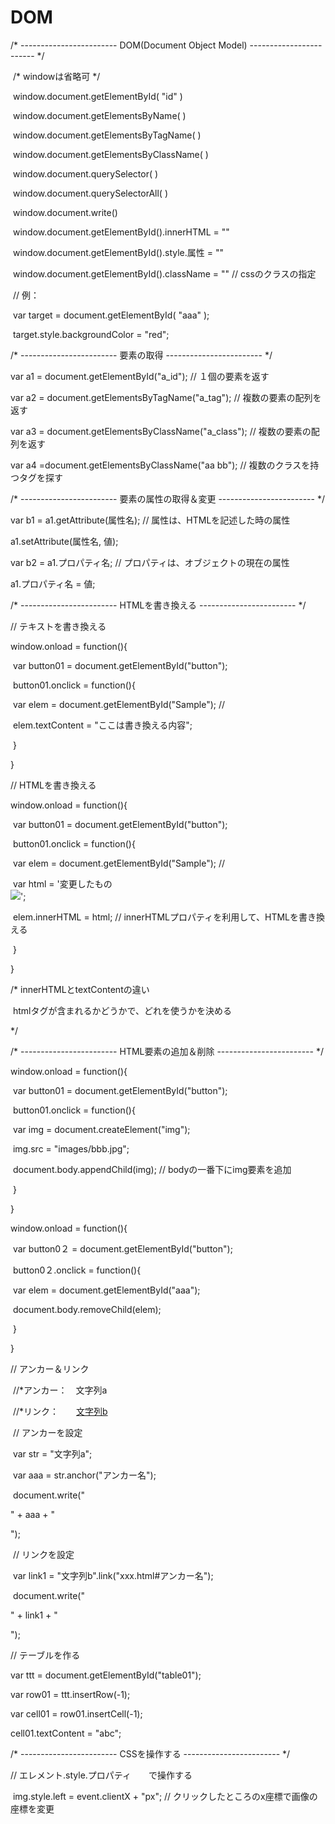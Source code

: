 # DOM



/* ------------------------ DOM(Document Object Model) ------------------------ */

​    /* windowは省略可 */

​    window.document.getElementById( "id" )

​    window.document.getElementsByName( )

​    window.document.getElementsByTagName( )

​    window.document.getElementsByClassName( )

​    window.document.querySelector( )

​    window.document.querySelectorAll( )



​    window.document.write()

​    window.document.getElementById().innerHTML = ""

​    window.document.getElementById().style.属性 = ""

​    window.document.getElementById().className = ""     // cssのクラスの指定

​    // 例：

​        var target = document.getElementById( "aaa" );

​        target.style.backgroundColor = "red";



/* ------------------------ 要素の取得 ------------------------ */

var a1 = document.getElementById("a_id");               // １個の要素を返す

var a2 = document.getElementsByTagName("a_tag");        // 複数の要素の配列を返す

var a3 = document.getElementsByClassName("a_class");    // 複数の要素の配列を返す

var a4 =document.getElementsByClassName("aa bb");       // 複数のクラスを持つタグを探す



/* ------------------------ 要素の属性の取得＆変更 ------------------------ */

var b1 = a1.getAttribute(属性名);       // 属性は、HTMLを記述した時の属性

a1.setAttribute(属性名, 値);

var b2 = a1.プロパティ名;                // プロパティは、オブジェクトの現在の属性

a1.プロパティ名 = 値;



/* ------------------------ HTMLを書き換える ------------------------ */

// テキストを書き換える

window.onload = function(){

​    var button01 = document.getElementById("button");

​    button01.onclick = function(){

​        var elem = document.getElementById("Sample");   // <p id="Sample">

​        elem.textContent = "ここは書き換える内容";

​    }

}

// HTMLを書き換える

window.onload = function(){

​    var button01 = document.getElementById("button");

​    button01.onclick = function(){

​        var elem = document.getElementById("Sample");   // <div id="Sample">

​        var html = '変更したもの<br><img src="images/aaa.jpg">';

​        elem.innerHTML = html;                          // innerHTMLプロパティを利用して、HTMLを書き換える

​    }

}

/* innerHTMLとtextContentの違い

​    htmlタグが含まれるかどうかで、どれを使うかを決める

*/





/* ------------------------ HTML要素の追加＆削除 ------------------------ */

window.onload = function(){

​    var button01 = document.getElementById("button");

​    button01.onclick = function(){

​        var img = document.createElement("img");

​        img.src = "images/bbb.jpg";

​        document.body.appendChild(img);         // bodyの一番下にimg要素を追加

​    }

}

window.onload = function(){

​    var button0２ = document.getElementById("button");

​    button0２.onclick = function(){

​        var elem = document.getElementById("aaa");

​        document.body.removeChild(elem);

​    }

}



// アンカー＆リンク

​    //*アンカー：　<a name="アンカー名">文字列a</a>

​    //*リンク：　　<a href="#アンカー名">文字列b</a>

​    // アンカーを設定

​        var str = "文字列a";

​        var aaa = str.anchor("アンカー名");

​        document.write("<p>" + aaa + "</p>");

​    // リンクを設定

​        var link1 = "文字列b".link("xxx.html#アンカー名");

​        document.write("<p>" + link1 + "</p>");



// テーブルを作る

var ttt = document.getElementById("table01");

var row01 = ttt.insertRow(-1);

var cell01 = row01.insertCell(-1);

cell01.textContent = "abc";



/* ------------------------ CSSを操作する ------------------------ */

// エレメント.style.プロパティ　　で操作する

​    img.style.left = event.clientX + "px";      // クリックしたところのx座標で画像の座標を変更